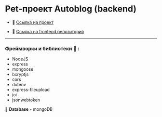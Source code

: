 # Pet-проект Autoblog (backend)

- :link: [Ссылка на проект](https://nikchum.github.io/Autoblog-frontend/)
* :link: [Ссылка на frontend репозиторий](https://github.com/nikchum/Autoblog-frontend)

___
### **Фреймворки и библиотеки :new_moon_with_face: :**
- NodeJS
- express
- mongoose
- bcryptjs
- cors
- dotenv
- express-fileupload
- joi
- jsonwebtoken

:floppy_disk: **Database** - mongoDB
